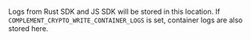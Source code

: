 Logs from Rust SDK and JS SDK will be stored in this location. If `COMPLEMENT_CRYPTO_WRITE_CONTAINER_LOGS` is set, container logs are also stored here.